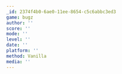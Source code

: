 ```yaml
---
_id: 2374f4b0-6ae0-11ee-8654-c5c6abbc3ed3
game: bugz
author: ''
score: ''
mode: ''
level: ''
date: ''
platform: ''
method: Vanilla
media: ''
---
```


